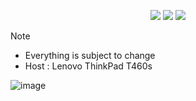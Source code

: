 <div align="center"> 

![](https://img.shields.io/github/last-commit/whoslucifer/nix?&style=for-the-badge&color=FFB1C8&logoColor=D9E0EE&labelColor=292324)
![](https://img.shields.io/github/stars/whoslucifer/nix?style=for-the-badge&logo=andela&color=FFB686&logoColor=D9E0EE&labelColor=292324)
[![](https://img.shields.io/github/repo-size/whoslucifer/nix?color=CAC992&label=SIZE&logo=googledrive&style=for-the-badge&logoColor=D9E0EE&labelColor=292324)](https://github.com/whoslucifer/nix)
</a>

</div>

> [!NOTE]
> - Everything is subject to change
> - Host : Lenovo ThinkPad T460s

![image](https://github.com/user-attachments/assets/066311f2-4af9-4a0d-a5d0-c286094ffa26)

